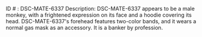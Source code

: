 ID # : DSC-MATE-6337
Description: DSC-MATE-6337 appears to be a male monkey, with a frightened expression on its face and a hoodie covering its head. DSC-MATE-6337's forehead features two-color bands, and it wears a normal gas mask as an accessory. It is a banker by profession.